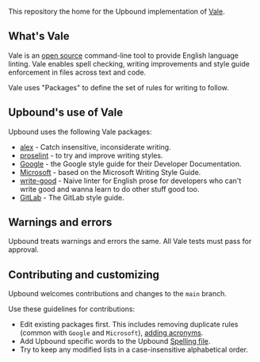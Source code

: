This repository the home for the Upbound implementation of [Vale](https://vale.sh/).

## What's Vale
Vale is an [open source](https://github.com/errata-ai/vale) command-line tool to provide English language linting. Vale enables spell checking, writing improvements and style guide enforcement in files across text and code.

Vale uses "Packages" to define the set of rules for writing to follow.

## Upbound's use of Vale
Upbound uses the following Vale packages:
- [alex](https://github.com/get-alex/alex) - Catch insensitive, inconsiderate writing. 
- [proselint](https://github.com/amperser/proselint/) - to try and improve writing styles.
- [Google](https://developers.google.com/style/) - the Google style guide for their Developer Documentation.
- [Microsoft](https://learn.microsoft.com/en-us/style-guide/welcome/) - based on the Microsoft Writing Style Guide.
- [write-good](https://github.com/btford/write-good) - Naive linter for English prose for developers who can't write good and wanna learn to do other stuff good too.
- [GitLab](https://gitlab.com/gitlab-org/gitlab/-/tree/master/doc/.vale) - The GitLab style guide.

## Warnings and errors
Upbound treats warnings and errors the same. All Vale tests must pass for approval.

## Contributing and customizing
Upbound welcomes contributions and changes to the `main` branch. 

Use these guidelines for contributions:
- Edit existing packages first. This includes removing duplicate rules (common with `Google` and `Microsoft`), [adding acronyms](https://github.com/upbound/vale/blob/main/styles/gitlab/Uppercase.yml).
- Add Upbound specific words to the Upbound [Spelling file](https://github.com/upbound/vale/blob/main/styles/Upbound/spelling-exceptions.txt).
- Try to keep any modified lists in a case-insensitive alphabetical order.
